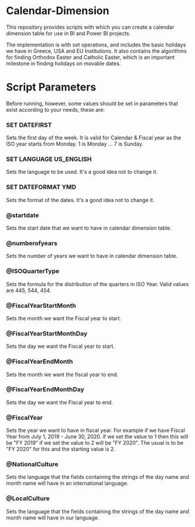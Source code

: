 # Calendar-Dimension
This repository provides scripts with which you can create a calendar dimension table for use in BI and Power BI projects.

The implementation is with set operations, and includes the basic holidays we have in Greece, USA and EU Institutions. 
It also contains the algorithms for finding Orthodox Easter and Catholic Easter, which is an important milestone in finding holidays on movable dates.

# Script Parameters
Before running, however, some values should be set in parameters that exist according to your needs, these are:

### SET DATEFIRST	
Sets the first day of the week. It is valid for Calendar & Fiscal year as the ISO year starts from Monday. 1 is Monday ... 7 is Sunday.

### SET LANGUAGE US_ENGLISH	
Sets the language to be used. It's a good idea not to change it.

### SET DATEFORMAT YMD	
Sets the format of the dates. It's a good idea not to change it.

### @startdate	
Sets the start date that we want to have in calendar dimension table.

### @numberofyears	
Sets the number of years we want to have in calendar dimension table.

### @ISOQuarterType	
Sets the formula for the distribution of the quarters in ISO Year. Valid values are 445, 544, 454.

### @FiscalYearStartMonth	
Sets the month we want the Fiscal year to start.

### @FiscalYearStartMonthDay	
Sets the day we want the Fiscal year to start.

### @FiscalYearEndMonth	
Sets the month we want the fiscal year to end.

### @FiscalYearEndMonthDay	
Sets the day we want the Fiscal year to end.

### @FiscalYear	
Sets the year we want to have in fiscal year. For example if we have Fiscal Year from July 1, 2019 - June 30, 2020. if we set the value to 1 then this will be "FY 2019" if we set the value to 2 will be "FY 2020". The usual is to be "FY 2020" for this and the starting value is 2.

### @NationalCulture	
Sets the language that the fields containing the strings of the day name and month name will have in an international language.

### @LocalCulture	
Sets the language that the fields containing the strings of the day name and month name will have in our language.
